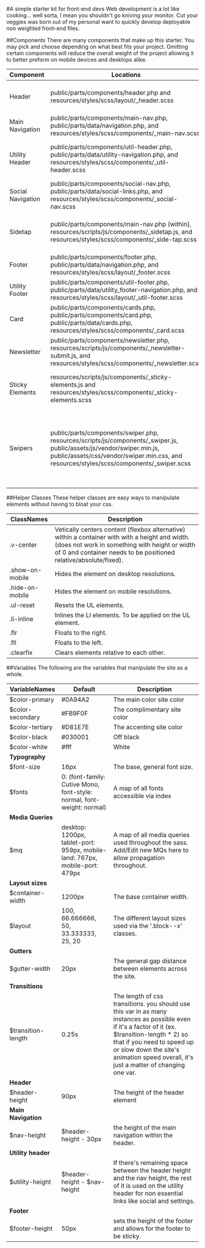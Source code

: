 #A simple starter kit for front-end devs
Web development is a lot like cooking... well sorta, I mean you shouldn't go kniving your monitor. Cut your veggies was born out of my personal want to quickly develop deployable non weighted front-end files.

##Components
There are many components that make up this starter. You may pick and choose depending on what best fits your project. Omitting certain components will reduce the overall weight of the project allowing it to better preform on mobile devices and desktops alike.

Component | Locations | Description
--- | --- | ---
Header | public/parts/components/header.php and resources/styles/scss/layout/\_header.scss | The main header for the site containing the main navigation and other necessary navigational links.
Main Navigation | public/parts/components/main-nav.php, public/parts/data/navigation.php, and resources/styles/scss/components/\_main-nav.scss | The principal navigation for the site.
Utility Header | public/parts/components/util-header.php, public/parts/data/utility-navigation.php, and resources/styles/scss/components/\_util-header.scss | The utility header contains all non essential links for the site but still things that may be important for return or decisive visitors.
Social Navigation | public/parts/components/social-nav.php, public/parts/data/social-links.php, and resources/styles/scss/components/\_social-nav.scss | Displays the social links and icons via font-awesome.
Sidetap | public/parts/components/main-nav.php (within), resources/scripts/js/components/\_sidetap.js, and resources/styles/scss/components/\_side-tap.scss | Allows for hamburger menu to be displayed at lower resolutions and is accompanied by a simple class toggling js script.
Footer | public/parts/components/footer.php, public/parts/data/navigation.php, and resources/styles/scss/layout/\_footer.scss | The main footer of the site.
Utility Footer | public/parts/components/util-footer.php, public/parts/data/utility_footer-navigation.php, and resources/styles/scss/layout/\_util-footer.scss | the utility footer may be considered a quick sitemap/contact for the site.
Card | public/parts/components/cards.php, public/parts/components/card.php, public/parts/data/cards.php, resources/styles/scss/components/\_card.scss | Card component for displaying articles or other content in card form.
Newsletter | public/parts/components/newsletter.php, resources/scripts/js/components/\_newsletter-submit.js, and resources/styles/scss/components/\_newsletter.scss | A mailchimp based newsletter signup form (AJAXED sin jQuery).
Sticky Elements | resources/scripts/js/components/\_sticky-elements.js and resources/styles/scss/components/\_sticky-elements.scss | An element sticking engine that handles header stickiness and random element stickiness relative to their containers.
Swipers | public/parts/components/swiper.php, resources/scripts/js/components/\_swiper.js, public/assets/js/vendor/swiper.min.js, public/assets/css/vendor/swiper.min.css, and resources/styles/scss/components/\_swiper.scss | Using the idangerous swiper which does not require the use of a third party library such as jQuery. The files are included in the html as seperate requests since the slider files should NOT be used on every page. See swiper docs for more info http://idangero.us/swiper/api.

##Helper Classes
These helper classes are easy ways to manipulate elements without having to bloat your css.

ClassNames | Description
--- | ---
.v-center | Vetically centers content (flexbox alternative) within a container with with a height and width. (does not work in something with height or width of 0 and container needs to be positioned relative/absolute/fixed).
.show-on-mobile | Hides the element on desktop resolutions.
.hide-on-mobile | Hides the element on mobile resolutions.
.ul-reset | Resets the UL elements.
.li-inline | Inlines the LI elements. To be applied on the UL element.
.flr | Floats to the right.
.fll | Floats to the left.
.clearfix | Clears elements relative to each other.

##Variables
The following are the variables that manipulate the site as a whole.

VariableNames | Default | Description
--- | --- | ---
$color-primary | #0A94A2 | The main color site color
$color-secondary | #FB9F0F | The complimentary site color
$color-tertiary | #D81E7E | The accenting site color
$color-black | #030001 | Off black
$color-white | #fff | White
__Typography__ | |
$font-size | 16px | The base, general font size.
$fonts | 0: (font-family: Cutive Mono, font-style: normal, font-weight: normal) | A map of all fonts accessible via index
__Media Queries__ | |
$mq | desktop: 1200px, tablet-port: 959px, mobile-land: 767px, mobile-port: 479px | A map of all media queries used throughout the sass. Add/Edit new MQs here to allow propagation throughout.
__Layout sizes__ | |
$container-width | 1200px | The base container width.
$layout | 100, 66.666666, 50, 33.333333, 25, 20 | The different layout sizes used via the '.block--x' classes.
__Gutters__ | |
$gutter-width | 20px | The general gap distance between elements across the site.
__Transitions__ | |
$transition-length | 0.25s | The length of css transitions. you should use this var in as many instances as possible even if it's a factor of it (ex. $transition-length * 2) so that if you need to speed up or slow down the site's animation speed overall, it's just a matter of changing one var.
__Header__ | |
$header-height | 90px | The height of the header element
__Main Navigation__ | |
$nav-height | $header-height - 30px | the height of the main navigation within the header.
__Utility header__ | |
$utility-height | $header-height - $nav-height | If there's remaining space between the header height and the nav height, the rest of it is used on the utility header for non essential links like social and settings.
__Footer__ | |
$footer-height | 50px | sets the height of the footer and allows for the footer to be sticky.
